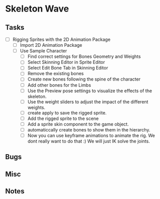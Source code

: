 # Skeleton Wave


## Tasks

- [ ] Rigging Sprites with the 2D Animation Package
	- [ ] Import 2D Animation Package
	- [ ] Use Sample Character
		- [ ] Find correct settings for Bones Geometry and Weights
		- [ ] Select Skinning Editor in Sprite Editor
		- [ ] Select Edit Bone Tab in Skinning Editor
		- [ ] Remove the existing bones
		- [ ] Create new bones following the spine of the character
		- [ ] Add other bones for the Limbs
		- [ ] Use the Preview pose settings to visualize the effects of the skeleton.
		- [ ] Use the weight sliders to adjust the impact of the different weights.
		- [ ] create apply to save the rigged sprite.
		- [ ] Add the rigged sprite to the scene
		- [ ] Add a sprite skin component to the game object.
		- [ ] automaticcally create bones to show them in the hierarchy.
		- [ ] Now you can use keyframe animations to animate the rig. We dont really want to do that :) We will just IK solve the joints.

## Bugs

## Misc

## Notes
